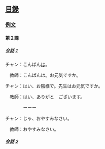 ## [<ruby><span>目錄</span><rt data-rt="もくろく"></rt></ruby>](../README.md)

### [例文](./例文.md)

#### 第２課

##### 会話１

チャン：こんばん<u>は</u>。

　<ruby><span>教師</span><rt data-rt="きょうし"></rt></ruby>：こんばんは。お元気ですか。

チャン：はい、お陰様で。先生はお元気ですか。

　教師：はい、ありがと　ございます。

　　　　ーーー

チャン：じゃ、おやすみなさい。

　教師：おやすみなさい。

##### 会話２

